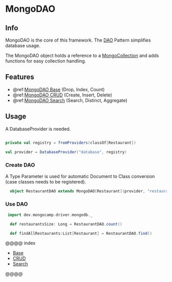# MongoDAO

## Info

MongoDAO is the core of this framework.  The [DAO](https://en.wikipedia.org/wiki/Data_access_object) Pattern simplifies database usage.

The MongoDAO object holds a reference to a [MongoCollection](http://mongodb.github.io/mongo-scala-driver/2.3/scaladoc/org/mongodb/scala/MongoCollection.html) and adds functions for easy collection handling.


## Features

* @ref:[MongoDAO Base](base.md) (Drop, Index, Count)
* @ref:[MongoDAO CRUD](crud.md) (Create, Insert, Delete)
* @ref:[MongoDAO Search](search.md) (Search, Distinct, Aggregate)

## Usage

A DatabaseProvider is needed.

```scala

private val registry = fromProviders(classOf[Restaurant])

val provider = DatabaseProvider("database", registry)
```

### Create DAO

A Type Parameter is used for automatic Document to Class conversion (case classes needs to be registered).

```scala
  object RestaurantDAO extends MongoDAO[Restaurant](provider, "restaurants")
```

### Use DAO

```scala
 import dev.mongocamp.driver.mongodb._

  def restaurantsSize: Long = RestaurantDAO.count()

  def findAllRestaurants:List[Restaurant] = RestaurantDAO.find()
```

@@@@ index

 - [Base](base.md)
 - [CRUD](crud.md)
 - [Search](search.md)

@@@@
